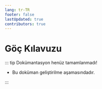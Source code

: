 ```yaml
---
lang: tr-TR
footer: false
lastUpdated: true
contributors: true
---
```


# Göç Kılavuzu

::: tip Dokümantasyon henüz tamamlanmadı!

- Bu doküman geliştirilme aşamasındadır.

:::